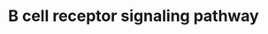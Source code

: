 ---
annotations:
- id: PW:0000822
  parent: signaling pathway
  type: Pathway Ontology
  value: B cell receptor signaling pathway
authors:
- MaintBot
- AlexanderPico
- Christine Chichester
- Mkutmon
- Eweitz
description: 'The B cell receptor includes membrane and heavy chain molecules bound
  to a light chain and an Ig alpha (CD79A)/Ig beta (CD79B) heterodimer. Activation
  of the B cell receptor involves phosphorylation of the cytoplasmic immunoreceptor
  tyrosine-based activation motifs (ITAMs) present in Ig alpha and beta. This leads
  to activation of several non-receptor tyrosine kinases including those of the Src,
  Tec and Syk family of kinases. Downstream messengers include DAG, IP3, MAPK/ERK
  and JNK signaling modules.   Source: NetPath http://www.netpath.org/pathways?path_id=NetPath_12'
last-edited: 2021-05-23
organisms:
- Danio rerio
redirect_from:
- /index.php/Pathway:WP1354
- /instance/WP1354
revision: null
schema-jsonld:
- '@context': https://schema.org/
  '@id': https://wikipathways.github.io/pathways/WP1354.html
  '@type': Dataset
  creator:
    '@type': Organization
    name: WikiPathways
  description: 'The B cell receptor includes membrane and heavy chain molecules bound
    to a light chain and an Ig alpha (CD79A)/Ig beta (CD79B) heterodimer. Activation
    of the B cell receptor involves phosphorylation of the cytoplasmic immunoreceptor
    tyrosine-based activation motifs (ITAMs) present in Ig alpha and beta. This leads
    to activation of several non-receptor tyrosine kinases including those of the
    Src, Tec and Syk family of kinases. Downstream messengers include DAG, IP3, MAPK/ERK
    and JNK signaling modules.   Source: NetPath http://www.netpath.org/pathways?path_id=NetPath_12'
  keywords:
  - ARP3
  - ARPC4
  - ARPC5
  - ATP2B4
  - BANK1
  - BAX
  - BCL2
  - BCL2L11
  - BRDG1
  - CCND3
  - CD19
  - CD5
  - CD72
  - CD79B
  - CD81
  - CH211-127H20.2
  - CH211-204D2.4
  - CH211-279L9.5
  - CH211-67F24.8
  - CR2
  - CSK
  - CYCS
  - DKEY-226B20.7
  - DOK3
  - DUSP4
  - FCGR2B
  - FOXO1A
  - GSK3A
  - GTF2I
  - Gene Symbol
  - HCLS1
  - HDAC7A
  - IGHM
  - LAT2
  - LCK
  - LIME1
  - LOC100006682
  - LOC100149388
  - LOC100149736
  - LOC557072
  - LOC557123
  - LOC557176
  - LOC557486
  - LOC559103
  - LOC560360
  - LOC560525
  - LOC561772
  - LOC563639
  - LOC564337
  - LOC564517
  - LOC565523
  - LOC567895
  - LOC569951
  - LOC571865
  - LOC792354
  - LOC793398
  - LOC798084
  - LOC798792
  - MAP4K1
  - NCK1
  - NEDD9
  - NFKBIA
  - PDK2
  - PILRB
  - PIP5K1A
  - PIP5K2C
  - PPP3CA
  - PPP3CB
  - PRKCD
  - PRKCQ
  - PTPRC
  - REL
  - SOS1
  - VAV1
  - VAV2
  - arpc1b
  - arpc2
  - arpc3
  - atf2l
  - bcl6
  - blnk
  - braf
  - btk
  - casp7
  - casp9
  - cbl
  - cblb
  - ccna2
  - ccne
  - cdk2
  - cdk7
  - chuk
  - cmtm3
  - creb1
  - crk
  - crkl
  - ctnnb1
  - dapp1
  - dok1b
  - dusp6
  - fynb
  - gab1
  - grb2
  - gsk3b
  - hnrpkl
  - ikbkb
  - ikbkg
  - itk
  - itpr2
  - jun
  - map2k1
  - map3k7
  - mapk1
  - mapk14a
  - mapk3
  - mapk4
  - mapkapk2a
  - nfatc1
  - pik3r2
  - pip5k1a
  - plcg1
  - plcg2
  - plekha1
  - prkcb1
  - prkce
  - ptk2.1
  - ptk2bb
  - ptpn11
  - ptpn6
  - raf1
  - rasa1
  - rasgrp3
  - rb1
  - rela
  - rps6ka3a
  - rps6kb1
  - si:dkey-24p1.1
  - si:dkey-33i22.2
  - stat1a
  - stat3
  - syk
  - wasb
  - zgc:101809
  - zgc:101810
  - zgc:110383
  - zgc:113105
  - zgc:153713
  - zgc:153726
  - zgc:153787
  - zgc:162280
  - zgc:171590
  - zgc:172209
  - zgc:172250
  - zgc:175192
  - zgc:175287
  - zgc:77033
  - zgc:92124
  - zgc:92237
  - zgc:92316
  license: CC0
  name: B cell receptor signaling pathway
seo: CreativeWork
title: B cell receptor signaling pathway
wpid: WP1354
---